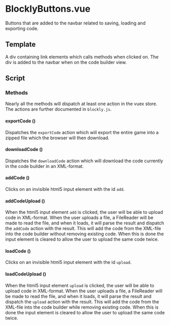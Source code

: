 # BlocklyButtons.vue

Buttons that are added to the navbar related to saving, loading and exporting code.

## Template

A div containing link elements which calls methods when clicked on. The div is added to the navbar when on the
code builder view.

## Script

### Methods
Nearly all the methods will dispatch at least one action in the vuex store. The actions are further documented in
`blockly.js`.

#### exportCode ()

Dispatches the `exportCode` action which will export the entire game into a zipped file which the
browser will then download.

#### downloadCode ()

Dispatches the `downloadCode` action which will download the code currently in the code builder in an XML-format.

#### addCode ()

Clicks on an invisible html5 input element with the id `add`.

#### addCodeUpload ()

When the html5 input element `add` is clicked, the user will be able to upload code in XML-format. When the user
uploads a file, a FileReader will be made to read the file, and when it loads, it will parse the result and dispatch the
`addCode` action with the result. This will add the code from the XML-file into the code builder without removing
existing code. When this is done the input element is cleared to allow the user to upload the same code twice.

#### loadCode ()

Clicks on an invisible html5 input element with the id `upload`.

#### loadCodeUpload ()

When the html5 input element `upload` is clicked, the user will be able to upload code in XML-format. When the user
uploads a file, a FileReader will be made to read the file, and when it loads, it will parse the result and dispatch the
`upload` action with the result. This will add the code from the XML-file into the code builder while removing
existing code. When this is done the input element is cleared to allow the user to upload the same code twice.



